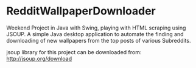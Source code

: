 # RedditWallpaperDownloader
Weekend Project in Java with Swing, playing with HTML scraping using JSOUP. 
A simple Java desktop application to automate the finding and downloading of new wallpapers from the top posts of various Subreddits.

jsoup library for this project can be downloaded from: http://jsoup.org/download
